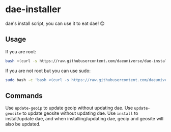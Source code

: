 # dae-installer
dae's install script, you can use it to eat dae! 😊

## Usage

If you are root:

```sh
bash <(curl -s https://raw.githubusercontent.com/daeuniverse/dae-installer/main/installer.sh)
```

If you are not root but you can use sudo:

```sh
sudo bash -c 'bash <(curl -s https://raw.githubusercontent.com/daeuniverse/dae-installer/main/installer.sh)'
```

## Commands

Use `update-geoip` to update geoip without updating dae.
Use `update-geosite` to update geosite without updating dae.
Use `install` to install/update dae, and when installing/updating dae, geoip and geosite will also be updated.